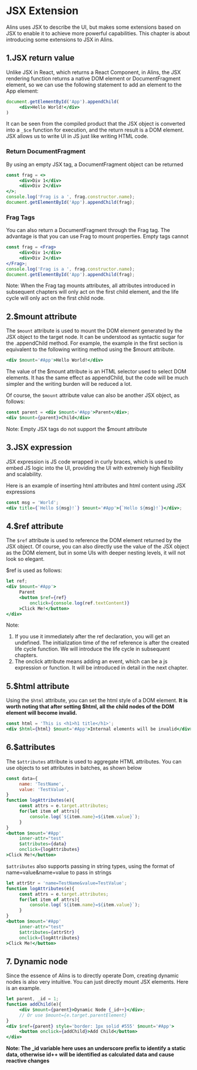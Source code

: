 <!--
  * @Author: chenzhongsheng
  * @Date: 2023-09-08 22:04:59
  * @Description: Coding something
-->
# JSX Extension

Alins uses JSX to describe the UI, but makes some extensions based on JSX to enable it to achieve more powerful capabilities. This chapter is about introducing some extensions to JSX in Alins.

## 1.JSX return value

Unlike JSX in React, which returns a React Component, in Alins, the JSX rendering function returns a native DOM element or DocumentFragment element, so we can use the following statement to add an element to the App element:

<CodeBox/>

```jsx
document.getElementById('App').appendChild(
     <div>Hello World!</div>
)
```

It can be seen from the compiled product that the JSX object is converted into a `_$ce` function for execution, and the return result is a DOM element. JSX allows us to write UI in JS just like writing HTML code.

### Return DocumentFragment

By using an empty JSX tag, a DocumentFragment object can be returned

<CodeBox/>

```jsx
const frag = <>
     <div>Div 1</div>
     <div>Div 2</div>
</>;
console.log('Frag is a ', frag.constructor.name);
document.getElementById('App').appendChild(frag);
```

### Frag Tags

You can also return a DocumentFragment through the Frag tag. The advantage is that you can use Frag to mount properties. Empty tags cannot

<CodeBox/>

```jsx
const frag = <Frag>
     <div>Div 1</div>
     <div>Div 2</div>
</Frag>;
console.log('Frag is a ', frag.constructor.name);
document.getElementById('App').appendChild(frag);
```

Note: When the Frag tag mounts attributes, all attributes introduced in subsequent chapters will only act on the first child element, and the life cycle will only act on the first child node.

## 2.$mount attribute

The `$mount` attribute is used to mount the DOM element generated by the JSX object to the target node. It can be understood as syntactic sugar for the .appendChild method. For example, the example in the first section is equivalent to the following writing method using the $mount attribute.

<CodeBox/>

```jsx
<div $mount='#App'>Hello World!</div>
```

The value of the $mount attribute is an HTML selector used to select DOM elements. It has the same effect as appendChild, but the code will be much simpler and the writing burden will be reduced a lot.

Of course, the `$mount` attribute value can also be another JSX object, as follows:

<CodeBox/>

```jsx
const parent = <div $mount='#App'>Parent</div>;
<div $mount={parent}>Child</div>
```

Note: Empty JSX tags do not support the $mount attribute

## 3.JSX expression

JSX expression is JS code wrapped in curly braces, which is used to embed JS logic into the UI, providing the UI with extremely high flexibility and scalability.

Here is an example of inserting html attributes and html content using JSX expressions

<CodeBox/>

```jsx
const msg = 'World';
<div title={`Hello ${msg}!`} $mount='#App'>{`Hello ${msg}!`}</div>;
```

## 4.$ref attribute

The `$ref` attribute is used to reference the DOM element returned by the JSX object. Of course, you can also directly use the value of the JSX object as the DOM element, but in some UIs with deeper nesting levels, it will not look so elegant.

$ref is used as follows:

<CodeBox/>

```jsx
let ref;
<div $mount='#App'>
     Parent
     <button $ref={ref}
         onclick={console.log(ref.textContent)}
     >Click Me!</button>
</div>
```

Note:

1. If you use it immediately after the ref declaration, you will get an undefined. The initialization time of the ref reference is after the created life cycle function. We will introduce the life cycle in subsequent chapters.
2. The onclick attribute means adding an event, which can be a js expression or function. It will be introduced in detail in the next chapter.

## 5.$html attribute

Using the `$html` attribute, you can set the html style of a DOM element. **It is worth noting that after setting $html, all the child nodes of the DOM element will become invalid.**

<CodeBox/>

```jsx
const html = 'This is <h1>h1 title</h1>';
<div $html={html} $mount='#App'>Internal elements will be invalid</div>;
```

## 6.$attributes

The `$attributes` attribute is used to aggregate HTML attributes. You can use objects to set attributes in batches, as shown below

<CodeBox/>

```jsx
const data={
     name: 'TestName',
     value: 'TestValue',
}
function logAttributes(e){
     const attrs = e.target.attributes;
     for(let item of attrs){
         console.log(`${item.name}=${item.value}`);
     }
}
<button $mount='#App'
     inner-attr="test"
     $attributes={data}
     onclick={logAttributes}
>Click Me!</button>
```

`$attributes` also supports passing in string types, using the format of name=value&name=value to pass in strings

<CodeBox/>

```jsx
let attrStr = 'name=TestName&value=TestValue';
function logAttributes(e){
     const attrs = e.target.attributes;
     for(let item of attrs){
         console.log(`${item.name}=${item.value}`);
     }
}
<button $mount='#App'
     inner-attr="test"
     $attributes={attrStr}
     onclick={logAttributes}
>Click Me!</button>
```

## 7. Dynamic node

Since the essence of Alins is to directly operate Dom, creating dynamic nodes is also very intuitive. You can just directly mount JSX elements. Here is an example.

<CodeBox/>

```jsx
let parent, _id = 1;
function addChild(e){
     <div $mount={parent}>Dynamic Node {_id++}</div>;
     // Or use $mount={e.target.parentElement}
}
<div $ref={parent} style='border: 1px solid #555' $mount='#App'>
     <button onclick={addChild}>Add Child</button>
</div>
```

**Note: The _id variable here uses an underscore prefix to identify a static data, otherwise id++ will be identified as calculated data and cause reactive changes**